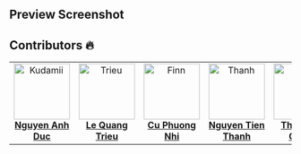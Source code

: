 ## Preview Screenshot

## Contributors 🔥
<table>
  <tbody>
    <tr>
      <td align="center" valign="top" width="14.28%"><a href="https://github.com/dwxcod62"><img src="https://avatars.githubusercontent.com/u/116811415?v=4?s=100" width="100px;" alt="Kudamii"/><br /><b>Nguyen Anh Duc</b></a><br /></td>
      <td align="center" valign="top" width="14.28%"><a href="https://github.com/lequangtrieu"><img src="https://avatars.githubusercontent.com/u/106536970?v=4?s=100" width="100px;" alt="Trieu"/><br /><b>Le Quang Trieu</b></a><br /></td>
      <td align="center" valign="top" width="14.28%"><a href="https://github.com/IamFinn7"><img src="https://avatars.githubusercontent.com/u/125359100?v=4?s=100" width="100px;" alt="Finn"/><br /><b>Cu Phuong Nhi</b></a><br /></td>
      <td align="center" valign="top" width="14.28%"><a href="https://github.com/Thanhhoacam"><img src="https://avatars.githubusercontent.com/u/88380769?v=4?v=4?s=100" width="100px;" alt="Thanh"/><br /><b>Nguyen Tien Thanh</b></a><br /></td>
      <td align="center" valign="top" width="14.28%"><a href="https://github.com/DinhChinh1304"><img src="https://avatars.githubusercontent.com/u/101057886?v=4?s=100" width="100px;" alt="Chinh"/><br /><b>Thai Dinh Chinh</b></a><br /></td>
    </tr>
    </tbody>
</table>
